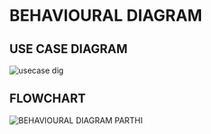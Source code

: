 # BEHAVIOURAL DIAGRAM
 ## USE CASE DIAGRAM
 ![usecase dig](https://user-images.githubusercontent.com/92426059/161394639-f917e737-6fcc-4b36-af69-c2f16004b284.png)
 ## FLOWCHART
 
 ![BEHAVIOURAL DIAGRAM PARTHI](https://user-images.githubusercontent.com/92426059/161409000-4248a0b5-8503-46a1-b984-6fc78786471f.png)

  
